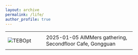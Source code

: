 ```yaml
---
layout: archive
permalink: /life/
author_profile: true
---
```



<table style="width: 80%; border-collapse: collapse; border: 0;">
  <tr>
    <td style="width: 30%; border: 0px solid black; padding: 8px;">
      <img src="../images/IMG_2851.png" alt="TEBOpt">
    </td>
    <td style="border: 0px solid black; padding: 8px;">2025-01-05 AIMMers gathering, Secondfloor Cafe, Gongguan
  </tr>
</table>
